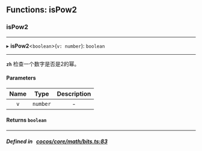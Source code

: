 ## Functions: isPow2

### isPow2


___
▸ **isPow2**<`boolean`\>(`v: number`): `boolean`
___



**`zh`** 检查一个数字是否是2的幂。




#### Parameters

| Name | Type | Description |
| :------: | :------: | :------: |
| `v` | `number` | - |


#### Returns `boolean` 
___


##### Defined in &nbsp;   [cocos/core/math/bits.ts:83](https://github.com/cocos-creator/engine/blob/c7bf6b8a9/cocos/core/math/bits.ts#L83)&nbsp;
